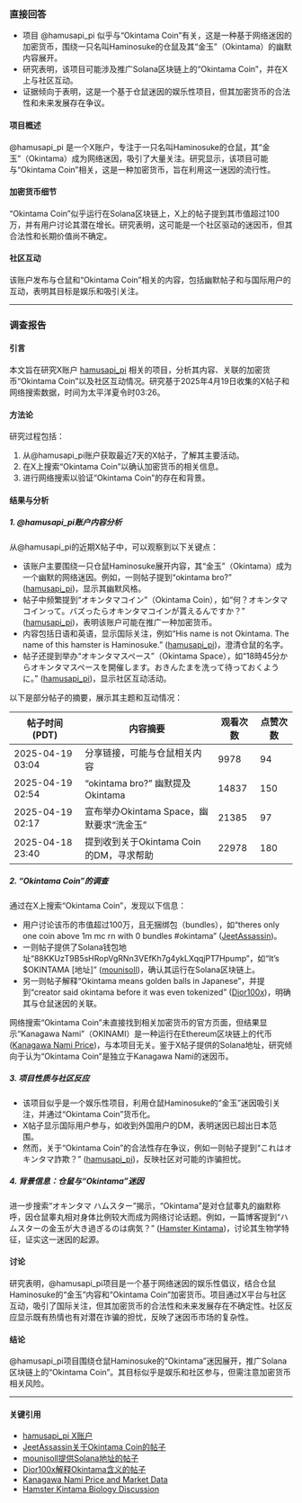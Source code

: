 ### 直接回答

- 项目 @hamusapi_pi 似乎与“Okintama Coin”有关，这是一种基于网络迷因的加密货币，围绕一只名叫Haminosuke的仓鼠及其“金玉”（Okintama）的幽默内容展开。
- 研究表明，该项目可能涉及推广Solana区块链上的“Okintama Coin”，并在X上与社区互动。
- 证据倾向于表明，这是一个基于仓鼠迷因的娱乐性项目，但其加密货币的合法性和未来发展存在争议。

#### 项目概述
@hamusapi_pi 是一个X账户，专注于一只名叫Haminosuke的仓鼠，其“金玉”（Okintama）成为网络迷因，吸引了大量关注。研究显示，该项目可能与“Okintama Coin”相关，这是一种加密货币，旨在利用这一迷因的流行性。

#### 加密货币细节
“Okintama Coin”似乎运行在Solana区块链上，X上的帖子提到其市值超过100万，并有用户讨论其潜在增长。研究表明，这可能是一个社区驱动的迷因币，但其合法性和长期价值尚不确定。

#### 社区互动
该账户发布与仓鼠和“Okintama Coin”相关的内容，包括幽默帖子和与国际用户的互动，表明其目标是娱乐和吸引关注。

---

### 调查报告

#### 引言
本文旨在研究X账户 [hamusapi_pi](https://x.com/hamusapi_pi) 相关的项目，分析其内容、关联的加密货币“Okintama Coin”以及社区互动情况。研究基于2025年4月19日收集的X帖子和网络搜索数据，时间为太平洋夏令时03:26。

#### 方法论
研究过程包括：
1. 从@hamusapi_pi账户获取最近7天的X帖子，了解其主要活动。
2. 在X上搜索“Okintama Coin”以确认加密货币的相关信息。
3. 进行网络搜索以验证“Okintama Coin”的存在和背景。

#### 结果与分析

##### 1. @hamusapi_pi账户内容分析
从@hamusapi_pi的近期X帖子中，可以观察到以下关键点：
- 该账户主要围绕一只仓鼠Haminosuke展开内容，其“金玉”（Okintama）成为一个幽默的网络迷因。例如，一则帖子提到“okintama bro?” ([hamusapi_pi](https://x.com/hamusapi_pi/status/1913531719724240952))，显示其幽默风格。
- 帖子中频繁提到“オキンタマコイン”（Okintama Coin），如“何？オキンタマコインって。バズったらオキンタマコインが貰えるんですか？” ([hamusapi_pi](https://x.com/hamusapi_pi/status/1913481976126050588))，表明该账户可能在推广一种加密货币。
- 内容包括日语和英语，显示国际关注，例如“His name is not Okintama. The name of this hamster is Haminosuke.” ([hamusapi_pi](https://x.com/hamusapi_pi/status/1913481540841181623))，澄清仓鼠的名字。
- 帖子还提到举办“オキンタマスペース”（Okintama Space），如“18時45分からオキンタマスペースを開催します。おきんたまを洗って待っておくように。” ([hamusapi_pi](https://x.com/hamusapi_pi/status/1913522282967994617))，显示社区互动活动。

以下是部分帖子的摘要，展示其主题和互动情况：

| 帖子时间 (PDT) | 内容摘要 | 观看次数 | 点赞次数 |
|----------------|----------|----------|----------|
| 2025-04-19 03:04 | 分享链接，可能与仓鼠相关内容 | 9978 | 94 |
| 2025-04-19 02:54 | “okintama bro?” 幽默提及Okintama | 14837 | 150 |
| 2025-04-19 02:17 | 宣布举办Okintama Space，幽默要求“洗金玉” | 21385 | 97 |
| 2025-04-18 23:40 | 提到收到关于Okintama Coin的DM，寻求帮助 | 22978 | 180 |

##### 2. “Okintama Coin”的调查
通过在X上搜索“Okintama Coin”，发现以下信息：
- 用户讨论该币的市值超过100万，且无捆绑包（bundles），如“theres only one coin above 1m mc rn with 0 bundles #okintama” ([JeetAssassin](https://x.com/JeetAssassin/status/1913500821586665657))。
- 一则帖子提供了Solana钱包地址“88KKUzT9B5sHRopVgRNn3VEfKh7g4ykLXqqjPT7Hpump”，如“It’s $OKINTAMA [地址]” ([mounisoll](https://x.com/mounisoll/status/1913501320234910148))，确认其运行在Solana区块链上。
- 另一则帖子解释“Okintama means golden balls in Japanese”，并提到“creator said okintama before it was even tokenized” ([Dior100x](https://x.com/Dior100x/status/1913521947612225655))，明确其与仓鼠迷因的关联。

网络搜索“Okintama Coin”未直接找到相关加密货币的官方页面，但结果显示“Kanagawa Nami”（OKINAMI）是一种运行在Ethereum区块链上的代币 ([Kanagawa Nami Price](https://www.coinbase.com/price/kanagawa-nami))，与本项目无关。鉴于X帖子提供的Solana地址，研究倾向于认为“Okintama Coin”是独立于Kanagawa Nami的迷因币。

##### 3. 项目性质与社区反应
- 该项目似乎是一个娱乐性项目，利用仓鼠Haminosuke的“金玉”迷因吸引关注，并通过“Okintama Coin”货币化。
- X帖子显示国际用户参与，如收到外国用户的DM，表明迷因已超出日本范围。
- 然而，关于“Okintama Coin”的合法性存在争议，例如一则帖子提到“これはオキンタマ詐欺？” ([hamusapi_pi](https://x.com/hamusapi_pi/status/1913481863060152580))，反映社区对可能的诈骗担忧。

##### 4. 背景信息：仓鼠与“Okintama”迷因
进一步搜索“オキンタマ ハムスター”揭示，“Okintama”是对仓鼠睾丸的幽默称呼，因仓鼠睾丸相对身体比例较大而成为网络讨论话题。例如，一篇博客提到“ハムスターの金玉が大き過ぎるのは病気？” ([Hamster Kintama](https://hogham.net/hamstar-kintama/))，讨论其生物学特征，证实这一迷因的起源。

#### 讨论
研究表明，@hamusapi_pi项目是一个基于网络迷因的娱乐性倡议，结合仓鼠Haminosuke的“金玉”内容和“Okintama Coin”加密货币。项目通过X平台与社区互动，吸引了国际关注，但其加密货币的合法性和未来发展存在不确定性。社区反应显示既有热情也有对潜在诈骗的担忧，反映了迷因币市场的复杂性。

#### 结论
@hamusapi_pi项目围绕仓鼠Haminosuke的“Okintama”迷因展开，推广Solana区块链上的“Okintama Coin”。其目标似乎是娱乐和社区参与，但需注意加密货币相关风险。

---

#### 关键引用
- [hamusapi_pi X账户](https://x.com/hamusapi_pi)
- [JeetAssassin关于Okintama Coin的帖子](https://x.com/JeetAssassin/status/1913500821586665657)
- [mounisoll提供Solana地址的帖子](https://x.com/mounisoll/status/1913501320234910148)
- [Dior100x解释Okintama含义的帖子](https://x.com/Dior100x/status/1913521947612225655)
- [Kanagawa Nami Price and Market Data](https://www.coinbase.com/price/kanagawa-nami)
- [Hamster Kintama Biology Discussion](https://hogham.net/hamstar-kintama/)